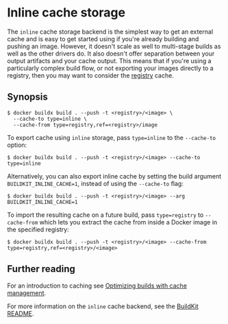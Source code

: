 # Inline cache storage

The `inline` cache storage backend is the simplest way to get an external cache
and is easy to get started using if you're already building and pushing an
image. However, it doesn't scale as well to multi-stage builds as well as the
other drivers do. It also doesn't offer separation between your output artifacts
and your cache output. This means that if you're using a particularly complex
build flow, or not exporting your images directly to a registry, then you may
want to consider the [registry](./registry.md) cache.

## Synopsis

```console
$ docker buildx build . --push -t <registry>/<image> \
  --cache-to type=inline \
  --cache-from type=registry,ref=<registry>/image
```

To export cache using `inline` storage, pass `type=inline` to the `--cache-to`
option:

```console
$ docker buildx build . --push -t <registry>/<image> --cache-to type=inline
```

Alternatively, you can also export inline cache by setting the build argument
`BUILDKIT_INLINE_CACHE=1`, instead of using the `--cache-to` flag:

```console
$ docker buildx build . --push -t <registry>/<image> --arg BUILDKIT_INLINE_CACHE=1
```

To import the resulting cache on a future build, pass `type=registry` to
`--cache-from` which lets you extract the cache from inside a Docker image in
the specified registry:

```console
$ docker buildx build . --push -t <registry>/<image> --cache-from type=registry,ref=<registry>/<image>
```

## Further reading

For an introduction to caching see
[Optimizing builds with cache management](https://docs.docker.com/build/building/cache).

For more information on the `inline` cache backend, see the
[BuildKit README](https://github.com/moby/buildkit#inline-push-image-and-cache-together).
